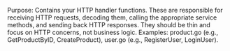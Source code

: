 Purpose: Contains your HTTP handler functions. These are responsible for receiving HTTP requests, decoding them, calling the appropriate service methods, and sending back HTTP responses. They should be thin and focus on HTTP concerns, not business logic.
Examples: product.go (e.g., GetProductByID, CreateProduct), user.go (e.g., RegisterUser, LoginUser).